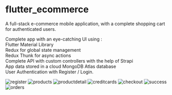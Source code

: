 # flutter_ecommerce



A full-stack e-commerce mobile application, with a complete shopping cart for authenticated users.

Complete app with an eye-catching UI using :  
Flutter Material Library  
Redux for global state management  
Redux Thunk for async actions  
Complete API with custom controllers with the help of Strapi  
App data stored in a cloud MongoDB Atlas database  
User Authentication with Register / Login.

![register](./assets/register.jpg)
![products](./assets/products.png)
![productdetail](./assets/productdetail.png)
![creditcards](./assets/creditcards.png)
![checkout](./assets/checkout.png)
![success](./assets/success.png)
![orders](./assets/orders.png)
